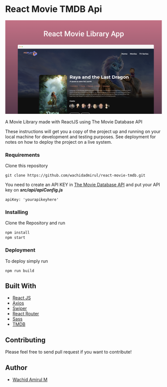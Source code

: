 # React Movie TMDB Api

![Thumbnail](thumbnail.png)

A Movie Library made with ReactJS using The Movie Database API

These instructions will get you a copy of the project up and running on your local machine for development and testing purposes. See deployment for notes on how to deploy the project on a live system.

### Requirements

Clone this repository

```
git clone https://github.com/wachidadmirul/react-movie-tmdb.git
```

You need to create an API KEY in [The Movie Database API](https://www.themoviedb.org/documentation/api) and put your API key on **_src/api/apiConfig.js_**

```
apiKey: 'yourapikeyhere'
```

### Installing

Clone the Repository and run

```
npm install
npm start
```

### Deployment

To deploy simply run

```
npm run build
```

## Built With

- [React JS](https://reactjs.org/)
- [Axios](https://axios-http.com/)
- [Swiper](https://swiperjs.com/react)
- [React Router](https://github.com/ReactTraining/react-router)
- [Sass](https://sass-lang.com/)
- [TMDB](https://www.themoviedb.org/)

## Contributing

Please feel free to send pull request if you want to contribute!

## Author

- [Wachid Amirul M](https://github.com/wachidamirul/)
